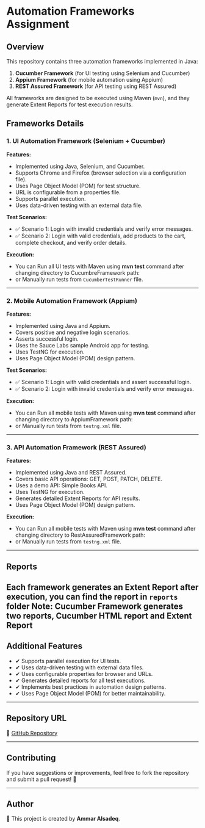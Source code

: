# Automation Frameworks Assignment

## Overview

This repository contains three automation frameworks implemented in Java:

1. **Cucumber Framework** (for UI testing using Selenium and Cucumber)
2. **Appium Framework** (for mobile automation using Appium)
3. **REST Assured Framework** (for API testing using REST Assured)

All frameworks are designed to be executed using Maven (`mvn`), and they generate Extent Reports for test execution results.

## Frameworks Details

### 1. UI Automation Framework (Selenium + Cucumber)

**Features:**
- Implemented using Java, Selenium, and Cucumber.
- Supports Chrome and Firefox (browser selection via a configuration file).
- Uses Page Object Model (POM) for test structure.
- URL is configurable from a properties file.
- Supports parallel execution.
- Uses data-driven testing with an external data file.

**Test Scenarios:**
- ✅ Scenario 1: Login with invalid credentials and verify error messages.
- ✅ Scenario 2: Login with valid credentials, add products to the cart, complete checkout, and verify order details.

**Execution:**
- You can Run all UI tests with Maven using **mvn test** command after changing directory to CucumbreFramework path:
- or Manually run tests from `CucumberTestRunner` file.

---

### 2. Mobile Automation Framework (Appium)

**Features:**
- Implemented using Java and Appium.
- Covers positive and negative login scenarios.
- Asserts successful login.
- Uses the Sauce Labs sample Android app for testing.
- Uses TestNG for execution.
- Uses Page Object Model (POM) design pattern.

**Test Scenarios:**
- ✅ Scenario 1: Login with valid credentials and assert successful login.
- ✅ Scenario 2: Login with invalid credentials and verify error messages.

**Execution:**
- You can Run all mobile tests with Maven using **mvn test** command after changing directory to AppiumFramework path:
- or Manually run tests from `testng.xml` file.

---

### 3. API Automation Framework (REST Assured)

**Features:**
- Implemented using Java and REST Assured.
- Covers basic API operations: GET, POST, PATCH, DELETE.
- Uses a demo API: Simple Books API.
- Uses TestNG for execution.
- Generates detailed Extent Reports for API results.
- Uses Page Object Model (POM) design pattern.

**Execution:**
- You can Run all mobile tests with Maven using **mvn test** command after changing directory to RestAssuredFramework path:
- or Manually run tests from `testng.xml` file.

---

## Reports

Each framework generates an Extent Report after execution, you can find the report in `reports` folder
**Note**: Cucumber Framework generates two reports, Cucumber HTML report and Extent Report
---

## Additional Features

- ✔ Supports parallel execution for UI tests.
- ✔ Uses data-driven testing with external data files.
- ✔ Uses configurable properties for browser and URLs.
- ✔ Generates detailed reports for all test executions.
- ✔ Implements best practices in automation design patterns.
- ✔ Uses Page Object Model (POM) for better maintainability.

---

## Repository URL

📌 [GitHub Repository](https://github.com/AmmarAlSadeq/AutomationFrameworks)

---

## Contributing

If you have suggestions or improvements, feel free to fork the repository and submit a pull request! 🚀

---

## Author

📌 This project is created by **Ammar Alsadeq**.